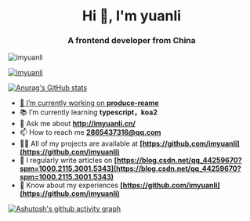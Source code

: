 <h1 align="center">Hi 👋, I'm yuanli</h1>

<h3 align="center">A frontend developer from China</h3>

<p align="left"> <img src="https://komarev.com/ghpvc/?username=imyuanli&label=Profile%20views&color=0e75b6&style=flat" alt="imyuanli" /> </p>
<p align="left"> <a href="https://github.com/ryo-ma/github-profile-trophy"><img src="https://github-profile-trophy.vercel.app/?username=imyuanli" alt="imyuanli"</a> </p>

![Anurag's GitHub stats](https://github-readme-stats.vercel.app/api?username=imyuanli&show_icons=true&theme=flag-india)

- 🤑 I’m currently working on **[produce-reame](https://imyuanli.github.io/produce-readme/)**
- 📚 I’m currently learning **typescript，koa2**
- 💬 Ask me about **http://imyuanli.cn/**
- 📫 How to reach me **2865437316@qq.com**
- 👨‍💻 All of my projects are available at **[https://github.com/imyuanli](https://github.com/imyuanli)**
- 📝 I regularly write articles on **[https://blog.csdn.net/qq_44259670?spm=1000.2115.3001.5343](https://blog.csdn.net/qq_44259670?spm=1000.2115.3001.5343)**
- 📄 Know about my experiences **[https://github.com/imyuanli](https://github.com/imyuanli)**

[![Ashutosh's github activity graph](https://activity-graph.herokuapp.com/graph?username=imyuanli)](https://github.com/ashutosh00710/github-readme-activity-graph)



